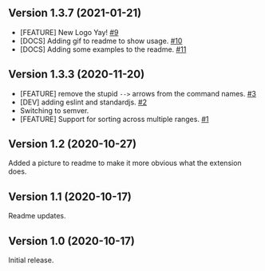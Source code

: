 ## Version 1.3.7 (2021-01-21)

  - [FEATURE] New Logo Yay! [#9](https://github.com/chrisdl/nova-sort/pull/9)
  - [DOCS] Adding gif to readme to show usage. [#10](https://github.com/chrisdl/nova-sort/pull/10)
  - [DOCS] Adding some examples to the readme. [#11](https://github.com/chrisdl/nova-sort/pull/11)

## Version 1.3.3 (2020-11-20)

  - [FEATURE] remove the stupid `-->` arrows from the command names. [#3](https://github.com/chrisdl/nova-sort/pull/3)
  - [DEV] adding eslint and standardjs. [#2](https://github.com/chrisdl/nova-sort/pull/2)
  - Switching to semver.
  - [FEATURE] Support for sorting across multiple ranges. [#1](https://github.com/chrisdl/nova-sort/pull/1)

## Version 1.2 (2020-10-27)

Added a picture to readme to make it more obvious what the extension does.

## Version 1.1 (2020-10-17)

Readme updates.

## Version 1.0 (2020-10-17)

Initial release.
